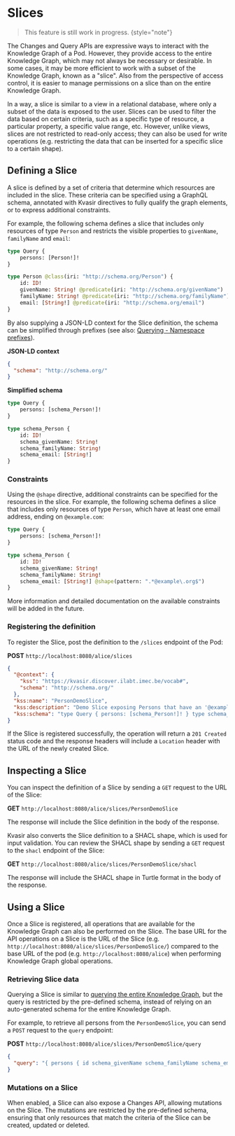 # Slices

<show-structure depth="2"/>

> This feature is still work in progress.
> {style="note"}

The Changes and Query APIs are expressive ways to interact with the Knowledge Graph of a Pod. However, they provide
access to the entire Knowledge Graph, which may not always be necessary or desirable. In some cases, it may be more
efficient to work with a subset of the Knowledge Graph, known as a "slice". Also from the perspective of access control,
it is easier to manage permissions on a slice than on the entire Knowledge Graph.

In a way, a slice is similar to a view in a relational database, where only a subset of the data is exposed to the user.
Slices can be used to filter the data based on certain criteria, such as a specific type of resource, a particular
property, a specific value range, etc. However, unlike views, slices are not restricted to read-only access; they can
also be used for write operations (e.g. restricting the data that can be inserted for a specific slice to a certain
shape).

## Defining a Slice

A slice is defined by a set of criteria that determine which resources are included in the slice. These criteria can be
specified using a GraphQL schema, annotated with Kvasir directives to fully qualify the graph elements, or to express
additional constraints.

For example, the following schema defines a slice that includes only resources of type `Person` and restricts the
visible properties to `givenName`, `familyName` and `email`:

```graphql
type Query {
    persons: [Person!]!
}

type Person @class(iri: "http://schema.org/Person") {
    id: ID!
    givenName: String! @predicate(iri: "http://schema.org/givenName")
    familyName: String! @predicate(iri: "http://schema.org/familyName")
    email: [String!] @predicate(iri: "http://schema.org/email")
}
```

By also supplying a JSON-LD context for the Slice definition, the schema can be simplified through prefixes (see
also: [Querying - Namespace prefixes](Querying.md#namespace-prefixes)).

**JSON-LD context**

```json
{
  "schema": "http://schema.org/"
}
```

**Simplified schema**

```graphql
type Query {
    persons: [schema_Person!]!
}

type schema_Person {
    id: ID!
    schema_givenName: String!
    schema_familyName: String!
    schema_email: [String!]
}
```

### Constraints

Using the `@shape` directive, additional constraints can be specified for the resources in the slice. For example, the
following schema defines a slice that includes only resources of type `Person`, which have at least one email address,
ending on `@example.com`:

```graphql
type Query {
    persons: [schema_Person!]!
}

type schema_Person {
    id: ID!
    schema_givenName: String!
    schema_familyName: String!
    schema_email: [String!] @shape(pattern: ".*@example\.org$")
}
```

More information and detailed documentation on the available constraints will be added in the future.

### Registering the definition

To register the Slice, post the definition to the `/slices` endpoint of the Pod:

**POST** `http://localhost:8080/alice/slices`

```json
{
  "@context": {
    "kss": "https://kvasir.discover.ilabt.imec.be/vocab#",
    "schema": "http://schema.org/"
  },
  "kss:name": "PersonDemoSlice",
  "kss:description": "Demo Slice exposing Persons that have an '@example.org' email address",
  "kss:schema": "type Query { persons: [schema_Person!]! } type schema_Person { id: ID! schema_givenName: String! schema_familyName: String! schema_email: [String!]! @shape(pattern: \".*@example\\\\.org$\") }"
}
```

If the Slice is registered successfully, the operation will return a `201 Created` status code and the response headers
will include a `Location` header with the URL of the newly created Slice.

## Inspecting a Slice

You can inspect the definition of a Slice by sending a `GET` request to the URL of the Slice:

**GET** `http://localhost:8080/alice/slices/PersonDemoSlice`

The response will include the Slice definition in the body of the response.

Kvasir also converts the Slice definition to a SHACL shape, which is used for input validation.
You can review the SHACL shape by sending a `GET` request to the `shacl` endpoint of the Slice:

**GET** `http://localhost:8080/alice/slices/PersonDemoSlice/shacl`

The response will include the SHACL shape in Turtle format in the body of the response.

## Using a Slice

Once a Slice is registered, all operations that are available for the Knowledge Graph can also be performed on the
Slice. The base URL for the API operations on a Slice is the URL of the Slice (e.g.
`http://localhost:8080/alice/slices/PersonDemoSlice/`) compared to the base URL of the pod (e.g.
`http://localhost:8080/alice`) when performing Knowledge Graph global operations.

### Retrieving Slice data

Querying a Slice is similar to [querying the entire Knowledge Graph](Querying.md), but the query is restricted by the
pre-defined
schema, instead of relying on an auto-generated schema for the entire Knowledge Graph.

For example, to retrieve all persons from the `PersonDemoSlice`, you can send a `POST` request to the `query` endpoint:

**POST** `http://localhost:8080/alice/slices/PersonDemoSlice/query`

```json
{
  "query": "{ persons { id schema_givenName schema_familyName schema_email } }"
}
```

### Mutations on a Slice

When enabled, a Slice can also expose a Changes API, allowing mutations on the Slice. The mutations are restricted by
the
pre-defined schema, ensuring that only resources that match the criteria of the Slice can be created, updated or
deleted.

